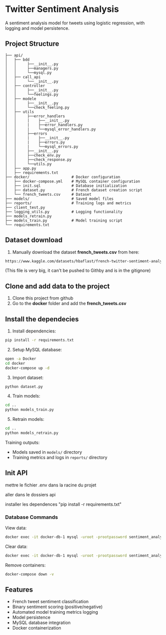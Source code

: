 # Twitter Sentiment Analysis

A sentiment analysis model for tweets using logistic regression, with logging and model persistence.

## Project Structure

```
├── api/                 
│   ├── bdd    
│   │     ├──__init__.py    
│   │     ├──managers.py 
│   │     └──mysql.py    
│   ├── call_api         
│   │     └──__init__.py 
│   ├── controller       
│   │     ├──__init__.py 
│   │     └──feelings.py
│   ├── modele           
│   │     ├──__init__.py 
│   │     └──check_feeling.py  
│   ├── utils
│   │     ├──error_handlers    
│   │     |    ├──__init__.py
│   │     |    ├──error_handlers.py
│   │     |    └──mysql_error_handlers.py
│   │     ├──errors 
│   │     |    ├──__init__.py
│   │     |    ├──errors.py
│   │     |    └──mysql_errors.py
│   │     ├──__init__.py 
│   │     ├──check_env.py  
│   │     ├──check_response.py  
│   │     └──utils.py
│   ├── app.py
│   ├── requirements.txt
├── docker/                   # Docker configuration
│   ├── docker-compose.yml    # MySQL container configuration
│   ├── init.sql              # Database initialization
│   ├── dataset.py            # French dataset creation script
│   └── french_tweets.csv     # Dataset
├── models/                   # Saved model files        
├── reports/                  # Training logs and metrics
├── client_test.py
├── logging_utils.py          # Logging functionality
├── models_retrain.py
├── models_train.py           # Model training script
└── requirements.txt
```

## Dataset download
1. Manually download the dataset  **french_tweets.csv** from here:
```bash
https://www.kaggle.com/datasets/hbaflast/french-twitter-sentiment-analysis?phase=FinishSSORegistration&returnUrl=%2Fdatasets%2Fhbaflast%2Ffrench-twitter-sentiment-analysis%2Fversions%2F1%3Fresource%3Ddownload&SSORegistrationToken=CfDJ8L6iRjDIPSpBmzHrPOUWaz0Qc7EZQxDlIH3ojNAiyTq-x7B_UEjscesGAcqbYanO-tmnKCJUJCHf38UJ3GMoCTvW6kGox7C5XvEpvyTM5caRcDLUgMrjGt7mUSDqC_3JvcEYCY8Kh33RzGli-GJaTCiszXlEP-Ur_tYPKdshLsdbe1wt7sScN-zXYThlmYHtJw9qkl7Z5nlpb51g5ZMe-XSdtik18kLfMdE0gzN8r9CdARA-UKj3kYCfQ9ooRUJwKeR_bvq2ttf97KC2h6kKxjkDUp13rlhtRDuTeHwiqJjqO5LKMbWzTu7NCrHttV1EzakNl8uEUysXddDBq-RtSBM&DisplayName=Sara+Bevilacqua&select=french_tweets.csv
```
(This file is very big, it can't be pushed to Githby and is in the gitignore)

## Clone and add data to the project

1. Clone this project from github
2. Go to the **docker** folder and add the **french_tweets.csv**


## Install the dependecies

1. Install dependencies:

```bash
pip install -r requirements.txt
```

2. Setup MySQL database:

```bash
open -a Docker
cd docker
docker-compose up -d
```

3. Import dataset:

```bash
python dataset.py
```

4. Train models:

```bash
cd ..
python models_train.py
```

5. Retrain models:

```bash
cd ..
python models_retrain.py
```

Training outputs:

- Models saved in `models/` directory
- Training metrics and logs in `reports/` directory

## Init API

mettre le fichier .env dans la racine du projet

aller dans le dossiers api

installer les dependences "pip install -r requirements.txt"


### Database Commands

View data:

```bash
docker exec -it docker-db-1 mysql -uroot -prootpassword sentiment_analysis -e "SELECT * FROM tweets;"
```

Clear data:

```bash
docker exec -it docker-db-1 mysql -uroot -prootpassword sentiment_analysis -e "DELETE FROM tweets;"
```

Remove containers:

```bash
docker-compose down -v
```

## Features

- French tweet sentiment classification
- Binary sentiment scoring (positive/negative)
- Automated model training metrics logging
- Model persistence
- MySQL database integration
- Docker containerization
